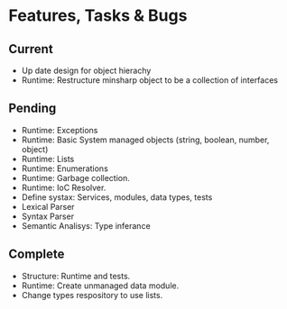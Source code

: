 # Features, Tasks & Bugs

## Current

* Up date design for object hierachy
* Runtime: Restructure minsharp object to be a collection of interfaces

## Pending

* Runtime: Exceptions
* Runtime: Basic System managed objects (string, boolean, number, object)
* Runtime: Lists
* Runtime: Enumerations
* Runtime: Garbage collection.
* Runtime: IoC Resolver.
* Define systax: Services, modules, data types, tests
* Lexical Parser
* Syntax Parser
* Semantic Analisys: Type inferance

## Complete

* Structure: Runtime and tests.
* Runtime: Create unmanaged data module.
* Change types respository to use lists.
